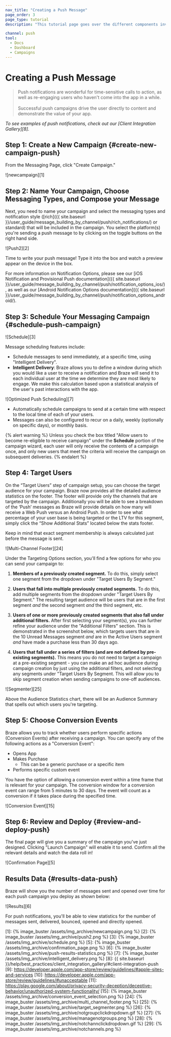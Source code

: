 ```yaml
---
nav_title: "Creating a Push Message"
page_order: 3
page_type: tutorial
description: "This tutorial page goes over the different components involved in creating a Push Message."

channel: push
tool:
  - Docs
  - Dashboard
  - Campaigns
---
```


# Creating a Push Message

> Push notifications are wonderful for time-sensitive calls to action, as well as re-engaging users who haven't come into the app in a while. <br><br> Successful push campaigns drive the user directly to content and demonstrate the value of your app.

_To see examples of push notifications, check out our [Client Integration Gallery][8]._

## Step 1: Create a New Campaign {#create-new-campaign-push}

From the Messaging Page, click "Create Campaign."

![newcampaign][1]

## Step 2: Name Your Campaign, Choose Messaging Types, and Compose your Message

Next, you need to name your campaign and select the messaging types and notification style ([rich]({{ site.baseurl }}/user_guide/message_building_by_channel/push/rich_notifications/) or standard) that will be included in the campaign. You select the platform(s) you're sending a push message to by clicking on the toggle buttons on the right hand side.

![Push2][2]

Time to write your push message! Type it into the box and watch a preview appear on the device in the box.

For more information on Notification Options, please see our [iOS Notification and Provisional Push documentation]({{ site.baseurl }}/user_guide/message_building_by_channel/push/notification_options_ios/), as well as our [Android Notification Options documentation]({{ site.baseurl }}/user_guide/message_building_by_channel/push/notification_options_android/).

## Step 3: Schedule Your Messaging Campaign {#schedule-push-campaign}

![Schedule][3]

Message scheduling features include:

- Schedule messages to send immediately, at a specific time, using "Intelligent Delivery".
- __Intelligent Delivery__: Braze allows you to define a window during which you would like a user to receive a notification and Braze will send it to each individual user at the time we determine they are most likely to engage. We make this calculation based upon a statistical analysis of the user's past interactions with the app.

![Optimized Push Scheduling][7]

- Automatically schedule campaigns to send at a certain time with respect to the local time of each of your users.
- Messages can also be configured to recur on a daily, weekly (optionally on specific days), or monthly basis.

{% alert warning %}
Unless you check the box titled "Allow users to become re-eligible to receive campaign" under the __Schedule__ portion of the campaign wizard, each user will only receive the contents of a campaign once, and only new users that meet the criteria will receive the campaign on subsequent deliveries.
{% endalert %}

## Step 4: Target Users

On the “Target Users” step of campaign setup, you can choose the target audience for your campaign.  Braze now provides all the detailed audience statistics on the footer.  The footer will provide only the channels that are targeted by the campaign.  Additionally you will be able to see a breakdown of the ‘Push’ messages as Braze will provide details on how many will receive a Web Push versus an Android Push. In order to see what percentage of your user base is being targeted or the LTV for this segment, simply click the “Show Additional Stats” located below the stats footer.

Keep in mind that exact segment membership is always calculated just before the message is sent.

![Multi-Channel Footer][24]

Under the Targeting Options section, you'll find a few options for who you can send your campaign to:

1. __Members of a previously created segment.__ To do this, simply select one segment from the dropdown under "Target Users By Segment."

2. __Users that fall into multiple previously created segments.__ To do this, add multiple segments from the dropdown under "Target Users By Segment." The resulting target audience will be users that are in the first segment *and* the second segment *and* the third segment, etc.

3. __Users of one or more previously created segments that also fall under additional filters.__ After first selecting your segment(s), you can further refine your audience under the "Additional Filters" section. This is demonstrated in the screenshot below, which targets users that are in the 10 Unread Messages segment *and* are in the Active Users segment *and* have made a purchase less than 30 days ago.

4. __Users that fall under a series of filters (and are not defined by pre-existing segments).__ This means you do not need to target a campaign at a pre-existing segment - you can make an ad hoc audience during campaign creation by just using the additional filters, and not selecting any segments under "Target Users By Segment. This will allow you to skip segment creation when sending campaigns to one-off audiences.

![Segmenter][25]

Above the Audience Statistics chart, there will be an Audience Summary that spells out which users you're targeting.

## Step 5: Choose Conversion Events

Braze allows you to track whether users perform specific actions (Conversion Events) after receiving a campaign. You can specify any of the following actions as a "Conversion Event":

- Opens App
- Makes Purchase
  - This can be a generic purchase or a specific item
- Performs specific custom event

You have the option of allowing a conversion event within a time frame that is relevant for your campaign. The conversion window for a conversion event can range from 5 minutes to 30 days. The event will count as a conversion if it takes place during the specified time.

![Conversion Event][15]

## Step 6: Review and Deploy {#review-and-deploy-push}

The final page will give you a summary of the campaign you've just designed. Clicking "Launch Campaign" will enable it to send. Confirm all the relevant details and watch the data roll in!

![Confirmation Page][5]

## Results Data {#results-data-push}

Braze will show you the number of messages sent and opened over time for each push campaign you deploy as shown below:

![Results][6]

For push notifications, you'll be able to view statistics for the number of messages sent, delivered, bounced, opened and directly opened.

[1]: {% image_buster /assets/img_archive/newcampaign.png %}
[2]: {% image_buster /assets/img_archive/push2.png %}
[3]: {% image_buster /assets/img_archive/schedule.png %}
[5]: {% image_buster /assets/img_archive/confirmation_page.png %}
[6]: {% image_buster /assets/img_archive/push-results-statistics.png %}
[7]: {% image_buster /assets/img_archive/intelligent_delivery.png %}
[8]: {{ site.baseurl }}/help/best_practices/client_integration_gallery/#client-integration-push
[9]: https://developer.apple.com/app-store/review/guidelines/#apple-sites-and-services
[10]: https://developer.apple.com/app-store/review/guidelines/#unacceptable
[11]: https://play.google.com/about/privacy-security-deception/deceptive-behavior/unauthorized-system-functionality/
[15]: {% image_buster /assets/img_archive/conversion_event_selection.png %}
[24]: {% image_buster /assets/img_archive/multi_channel_footer.png %}
[25]: {% image_buster /assets/img_archive/target_segmenter.png %}
[26]: {% image_buster /assets/img_archive/notgroupclickdropdown.gif %}
[27]: {% image_buster /assets/img_archive/managenotgroups.png %}
[28]: {% image_buster /assets/img_archive/notchannclickdropdown.gif %}
[29]: {% image_buster /assets/img_archive/notchannels.png %}
